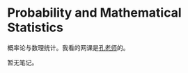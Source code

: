 # Probability and Mathematical Statistics
概率论与数理统计。我看的网课是[孔老师](https://space.bilibili.com/453967238)的。

暂无笔记。